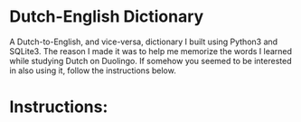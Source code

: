 # Dutch-English Dictionary
A Dutch-to-English, and vice-versa, dictionary I built using Python3 and SQLite3.
The reason I made it was to help me memorize the words I learned while studying Dutch on Duolingo. 
If somehow you seemed to be interested in also using it, follow the instructions below.

# Instructions:
